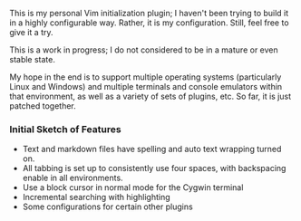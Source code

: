 This is my personal Vim initialization plugin; I haven't been trying to build it
in a highly configurable way. Rather, it is my configuration. Still, feel free
to give it a try.

This is a work in progress; I do not considered to be in a mature or even stable
state.

My hope in the end is to support multiple operating systems (particularly Linux
and Windows) and multiple terminals and console emulators within that
environment, as well as a variety of sets of plugins, etc. So far, it is just
patched together.

### Initial Sketch of Features 
+ Text and markdown files have spelling and auto text wrapping turned on.
+ All tabbing is set up to consistently use four spaces, with backspacing enable
  in all environments.
+ Use a block cursor in normal mode for the Cygwin terminal
+ Incremental searching with highlighting
+ Some configurations for certain other plugins
